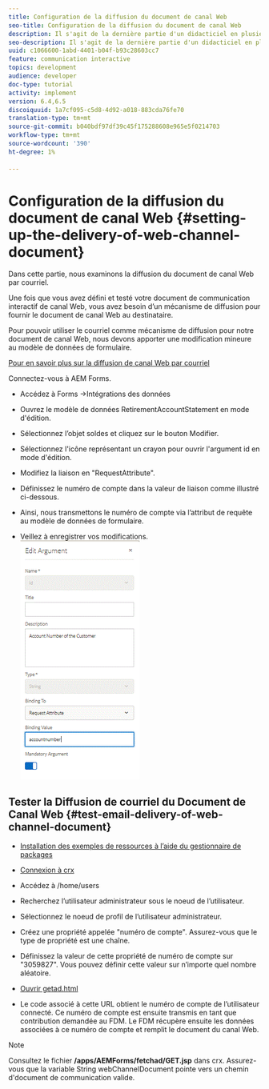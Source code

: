 ```yaml
---
title: Configuration de la diffusion du document de canal Web
seo-title: Configuration de la diffusion du document de canal Web
description: Il s'agit de la dernière partie d'un didacticiel en plusieurs étapes pour créer votre premier document de communications interactives. Dans cette partie, nous examinons la diffusion du document de canal Web par courriel.
seo-description: Il s'agit de la dernière partie d'un didacticiel en plusieurs étapes pour créer votre premier document de communications interactives. Dans cette partie, nous examinons la diffusion du document de canal Web par courriel.
uuid: c1066600-1abd-4401-b04f-b93c28603cc7
feature: communication interactive
topics: development
audience: developer
doc-type: tutorial
activity: implement
version: 6.4,6.5
discoiquuid: 1a7cf095-c5d8-4d92-a018-883cda76fe70
translation-type: tm+mt
source-git-commit: b040bdf97df39c45f175288608e965e5f0214703
workflow-type: tm+mt
source-wordcount: '390'
ht-degree: 1%

---
```



# Configuration de la diffusion du document de canal Web {#setting-up-the-delivery-of-web-channel-document}


Dans cette partie, nous examinons la diffusion du document de canal Web par courriel.

Une fois que vous avez défini et testé votre document de communication interactif de canal Web, vous avez besoin d’un mécanisme de diffusion pour fournir le document de canal Web au destinataire.

Pour pouvoir utiliser le courriel comme mécanisme de diffusion pour notre document de canal Web, nous devons apporter une modification mineure au modèle de données de formulaire.

[Pour en savoir plus sur la diffusion de canal Web par courriel](/help/forms/interactive-communications/delivery-of-web-channel-document-tutorial-use.md)

Connectez-vous à AEM Forms.

* Accédez à Forms ->Intégrations des données

* Ouvrez le modèle de données RetirementAccountStatement en mode d&#39;édition.

* Sélectionnez l’objet soldes et cliquez sur le bouton Modifier.

* Sélectionnez l&#39;icône représentant un crayon pour ouvrir l&#39;argument id en mode d&#39;édition.

* Modifiez la liaison en &quot;RequestAttribute&quot;.

* Définissez le numéro de compte dans la valeur de liaison comme illustré ci-dessous.

* Ainsi, nous transmettons le numéro de compte via l’attribut de requête au modèle de données de formulaire.

* Veillez à enregistrer vos modifications.
   ![fdm](assets/requestattribute.gif)

## Tester la Diffusion de courriel du Document de Canal Web {#test-email-delivery-of-web-channel-document}

* [Installation des exemples de ressources à l’aide du gestionnaire de packages](assets/webchanneldelivery.zip)
* [Connexion à crx](http://localhost:4502/crx/de/index.jsp#)

* Accédez à /home/users

* Recherchez l’utilisateur administrateur sous le noeud de l’utilisateur.

* Sélectionnez le noeud de profil de l’utilisateur administrateur.

* Créez une propriété appelée &quot;numéro de compte&quot;. Assurez-vous que le type de propriété est une chaîne.

* Définissez la valeur de cette propriété de numéro de compte sur &quot;3059827&quot;. Vous pouvez définir cette valeur sur n’importe quel nombre aléatoire.

* [Ouvrir getad.html](http://localhost:4502/content/getad.html)

* Le code associé à cette URL obtient le numéro de compte de l’utilisateur connecté. Ce numéro de compte est ensuite transmis en tant que contribution demandée au FDM. Le FDM récupère ensuite les données associées à ce numéro de compte et remplit le document du canal Web.

>[!NOTE]
>
>Consultez le fichier **/apps/AEMForms/fetchad/GET.jsp** dans crx. Assurez-vous que la variable String webChannelDocument pointe vers un chemin d&#39;document de communication valide.
